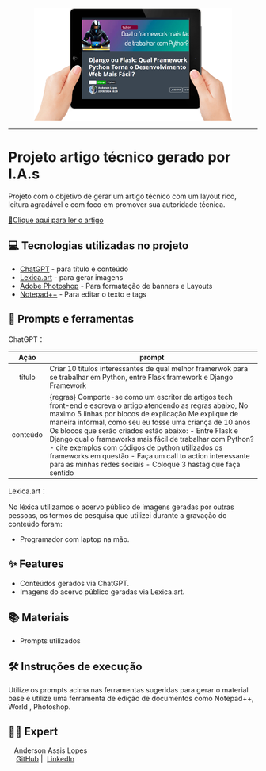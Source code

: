 <p align="center">
  <img 
    src="imagens/art-tablet-artigo-dio-01.png"
    width="400"  
  />
</p>

-------
# Projeto artigo técnico gerado por I.A.s


 Projeto com o objetivo de gerar um artigo técnico com um layout rico, leitura agradável e com foco em promover sua autoridade técnica.

<a href="https://web.dio.me/articles/django-ou-flask-qual-framework-python-torna-o-desenvolvimento-web-mais-facil?back=%2Farticles&open-modal=true&page=1&order=oldest" title="Visualizar PDF agora"> 📕Clique aqui para ler o artigo</a>

## 💻 Tecnologias utilizadas no projeto

- [ChatGPT](https://chat.openai.com/) - para título e conteúdo
- [Lexica.art](https://lexica.art/) - para gerar imagens
- [Adobe Photoshop](https://www.adobe.com/br/products/photoshop/landpa.html?mv=search&mv=search&mv2=paidsearch&sdid=2XBSBWBF&ef_id=CjwKCAjw9cCyBhBzEiwAJTUWNUy5I6PtgVLywDamaJC6pI5bIfa2Q1cC-qXfONJeVlZZtQJMCo5cVxoC01IQAvD_BwE:G:s&s_kwcid=AL!3085!3!341238469646!e!!g!!adobe%20photoshop!1441876981!53805773982&gad_source=1&gclid=CjwKCAjw9cCyBhBzEiwAJTUWNUy5I6PtgVLywDamaJC6pI5bIfa2Q1cC-qXfONJeVlZZtQJMCo5cVxoC01IQAvD_BwE) - Para formatação de banners e Layouts
- [Notepad++](https://notepad-plus-plus.org/) - Para editar o texto e tags
  
## 📄 Prompts e ferramentas


ChatGPT：

|   Ação   | prompt                                                                                                                                                                                                                                                                         |
| :------: | ------------------------------------------------------------------------------------------------------------------------------------------------------------------------------------------------------------------------------------------------------------------------------ |
|  título  | Criar 10 titulos interessantes de qual melhor framerwok para se trabalhar em Python, entre Flask framework e Django Framework                                                                                                                                                                                                    |
| conteúdo | {regras} Comporte-se como um escritor de artigos tech front-end e escreva o artigo atendendo as regras abaixo, No maximo 5 linhas por blocos de explicação Me explique de maneira informal, como seu eu fosse uma criança de 10 anos Os blocos que serão criados estão abaixo: - Entre Flask e Django qual o frameworks mais fácil de trabalhar com Python? - cite exemplos com códigos de python utilizados os frameworks em questão - Faça um call to action interessante para as minhas redes sociais -  Coloque 3 hastag que faça sentido

Lexica.art：

No léxica utilizamos o acervo público de imagens geradas por outras pessoas, os termos de pesquisa que utilizei durante a gravação do conteúdo foram: 
- Programador com laptop na mão.

## ✨ Features

- Conteúdos gerados via ChatGPT.
- Imagens do acervo público geradas via Lexica.art.

## 📚 Materiais

- Prompts utilizados

## 🛠️ Instruções de execução

Utilize os prompts acima nas ferramentas sugeridas para gerar o material base e utilize uma ferramenta de edição de documentos como Notepad++, World , Photoshop.

## 👨‍💻 Expert

<p>
    <p>&nbsp&nbsp&nbspAnderson Assis Lopes<br>
    &nbsp&nbsp&nbsp
    <a href="https://github.com/andersonalopes">
    GitHub</a>&nbsp;|&nbsp;
    <a href="https://www.linkedin.com/in/anderson-lopes-23686929">LinkedIn</a>
&nbsp;
    </p>
</p>
<br/><br/>
<p>
